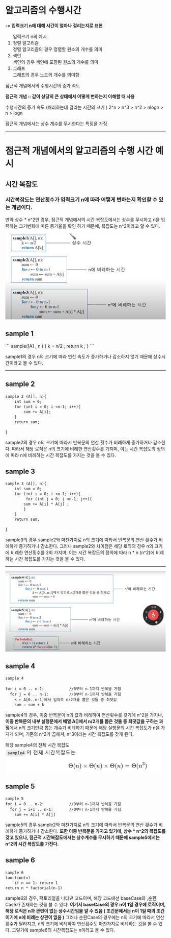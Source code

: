 <h1>알고리즘의 수행시간</h1>

**-> 입력크기 n에 대해 시간이 얼마나 걸리는지로 표현**

<ol>입력크기 n의 예시
    <li> 정렬 알고리즘 </li>
    정렬 알고리즘의 경우 정렬할 원소의 개수를 의미 
    <li> 색인 </li>
    색인의 경우 색인에 포함된 원소의 개수를 의미 
    <li> 그래프 </li>
    그래프의 경우 노드의 개수를 의미함
</ol>

점근적 개념에서의 수행시간의 증가 속도 

**점근적 개념 :: 값이 상당히 큰 상태에서 어떻게 변하는지 이해할 때 사용**

수행시간의 증가 속도 (처리하는데 걸리는 시간의 크기 )
 2^n > n^3 > n^2 > nlogn > n > logn


점근적 개념에서는 상수 계수를 무시한다는 특징을 가짐 

<hr>

<h1> 점근적 개념에서의 알고리즘의 수행 시간 예시 </h1>

<h2>시간 복잡도 </h2>
<h3>시간복잡도는 연산횟수가 입력크기 n에 따라 어떻게 변하는지 확인할 수 있는 개념이다.</h3>

만약 상수 * n^2인 경우, 점근적 개념에서의 시간 복잡도에서는 상수를 무시하고 n을 입력하는 크기변화에 따른 증가율을 확인 하기 때문에, 복잡도는 n^2이라고 할 수 있다.

![alt text](images/image-6.png)

<h2> sample 1 </h2>
```
sample([A] , n ) {
    k = n/2 ;
    return k ; 
}
```

sample1의 경우 n의 크기에 따라 연산 속도가 증가하거나 감소하지 않기 때문에 상수시간이라고 볼 수 있다.

<hr>


<h2> sample 2 </h2>

```
sample 2 (A[], n){
    int sum = 0;
    for (int i = 0; i <n-1; i++){
        sum += A[i];
    }
    return sum;

}

```

sample2의 경우 n의 크기에 따라서 반복문의 연산 횟수가 비례하게 증가하거나 감소한다. 
따라서 해당 로직은 n의 크기에 비례한 연산횟수를 가지며, 이는 시간 복잡도의 정의에 따라 n에 비례하는 시간 복잡도를 가지는 것을 볼 수 있다. 


<h2> sample 3 </h2>

```
sample 3 (A[], n){
    int sum = 0;
    for (int i = 0; i <n-1; i++){
         for (int j = 0; j <n-1; j++){
        sum += A[i] * A[j] ;
        }
    }
    return sum;

}

```

sample3의 경우 sample2와 마찬가지로 n의 크기에 따라서 반복문의 연산 횟수가 비례하게 증가하거나 감소한다. 
그러나 sample2와 차이점은 해당 로직의 경우 n의 크기에 비례한 연산횟수를 2회 가지며, 이는 시간 복잡도의 정의에 따라 n * n  (n^2)에 비례하는 시간 복잡도를 가지는 것을 볼 수 있다. 

<hr>

![alt text](images/image-7.png)

<h2> sample 4 </h2>

```
sample 4

for i = 0 .. n-1:           //0부터 n-1까지 반복을 가짐 
  for j = 0 .. n-1:         //0부터 n-1까지 반복을 가짐 
    k ← A[0..n-1]에서 임의로 n/2개를 뽑은 것들 중 최댓값
    sum ← sum + k

```

sample4의 경우, 이중 반복문이 n의 값과 비례하여 연산횟수를 갖기에 n^2을 가지나, **이중 반복문의 내부 실행문에서 배열 A[]에서 n/2개를 뽑은 것들 중 최댓값을 구하는 과정**에서 n의 크기만큼 뽑는 개수가 비례하기 때문에 해당 실행문의 시간 복잡도가 n을 가지게 되며, 기존의 n^2가 곱해져, n^3이라는 시간 복잡도를 갖게 된다. 

해당 sample4의 전체 시간 복잡도
![alt text](images/sample4.png)



<h2> sample 5 </h2>

```
sample 5
for i = 0 .. n-2:           //0부터 n-1까지 반복을 가짐 
  for j = i+1 .. n-1:       //0부터 n-1까지 반복을 가짐 
    sum += A[i] * A[j]
```

sample5의 경우 sample2와 마찬가지로 n의 크기에 따라서 반복문의 연산 횟수가 비례하게 증가하거나 감소한다. 
**또한 이중 반복문을 가지고 있기에, 상수 * n^2의 복잡도를 갖고 있으나, 점근적 시간복잡도에서는 상수계수를 무시하기 때문에 sample5에서는 n^2의 시간 복잡도를 가진다.**


<h2> sample 6 </h2>

```
sample 6
function(n)
    if n == 1: return 1
return n * factorial(n-1)

```

sample6의 경우, 팩토리얼을 나타낸 코드이며, 해당 코드에선 baseCase와 ,순환Case가 존재하는 것을 볼 수 있다.
**여기서 baseCase의 경우 n이 1일 경우에 로직이며, 해당 로직은 n과 관련이 없는 상수시간임을 알 수 있음 ( 조건문에서는 n이 1일 때의 조건이기에 n에 비례는 상관이 없음 )**
그러나 순환Case의 경우에는 n의 크기에 따라서 연산횟수가 달라지고, n의 크기에 비례하여 연산횟수도 마찬가지로 비례하는 것을 볼 수 있다. 
그렇기에 sample6의 시간복잡도는 n이라고 볼 수 있다. 
